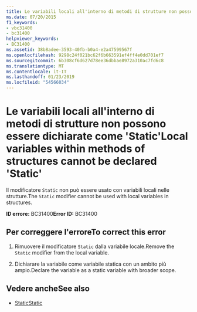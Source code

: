```yaml
---
title: Le variabili locali all'interno di metodi di strutture non possono essere dichiarate come 'Static'
ms.date: 07/20/2015
f1_keywords:
- vbc31400
- bc31400
helpviewer_keywords:
- BC31400
ms.assetid: 38b8adee-3593-40fb-b0a4-e2a47599567f
ms.openlocfilehash: 9298c24f021bc62f6b663591ef4ff4e0dd701ef7
ms.sourcegitcommit: 6b308cf6d627d78ee36dbbae8972a310ac7fd6c8
ms.translationtype: MT
ms.contentlocale: it-IT
ms.lasthandoff: 01/23/2019
ms.locfileid: "54566034"
---
```

# <a name="local-variables-within-methods-of-structures-cannot-be-declared-static"></a><span data-ttu-id="42036-102">Le variabili locali all'interno di metodi di strutture non possono essere dichiarate come 'Static'</span><span class="sxs-lookup"><span data-stu-id="42036-102">Local variables within methods of structures cannot be declared 'Static'</span></span>
<span data-ttu-id="42036-103">Il modificatore `Static` non può essere usato con variabili locali nelle strutture.</span><span class="sxs-lookup"><span data-stu-id="42036-103">The `Static` modifier cannot be used with local variables in structures.</span></span>  
  
 <span data-ttu-id="42036-104">**ID errore:** BC31400</span><span class="sxs-lookup"><span data-stu-id="42036-104">**Error ID:** BC31400</span></span>  
  
## <a name="to-correct-this-error"></a><span data-ttu-id="42036-105">Per correggere l'errore</span><span class="sxs-lookup"><span data-stu-id="42036-105">To correct this error</span></span>  
  
1.  <span data-ttu-id="42036-106">Rimuovere il modificatore `Static` dalla variabile locale.</span><span class="sxs-lookup"><span data-stu-id="42036-106">Remove the `Static` modifier from the local variable.</span></span>  
  
2.  <span data-ttu-id="42036-107">Dichiarare la variabile come variabile statica con un ambito più ampio.</span><span class="sxs-lookup"><span data-stu-id="42036-107">Declare the variable as a static variable with broader scope.</span></span>  
  
## <a name="see-also"></a><span data-ttu-id="42036-108">Vedere anche</span><span class="sxs-lookup"><span data-stu-id="42036-108">See also</span></span>
- [<span data-ttu-id="42036-109">Static</span><span class="sxs-lookup"><span data-stu-id="42036-109">Static</span></span>](../../visual-basic/language-reference/modifiers/static.md)
